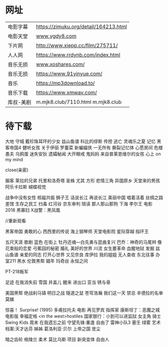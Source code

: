 # 网址


|  |  |
|:---|:---|
| 电影字幕  | https://zimuku.org/detail/164213.html |
| 电影天堂 | www.ygdy8.com |
| 下片网 | http://www.xiepp.cc/film/275711/ |
| 人人网 | https://www.rrdynb.com/index.html |
| 音乐无损 | www.xoshares.com/ |
| 音乐无损 | https://www.91yinyue.com/ |
| 音乐 | https://mp3download.to/ |
| 音乐下载 | https://www.xmwav.com/ |
| 库叔-美剧 | m.mjk8.club/7110.html m.mjk8.club  |  

# 待下载

大地
守城
戴珍珠耳环的少女
兹山鱼谱
科比的缪斯
传控
逃亡
灵魂乐之夏
记忆
黑客帝国4
健听女孩
关于伊丽
罗蕾菜
新蝙蝠侠
一无所有
撕裂记忆体
心愿房间
危楼愚夫
乌鸦蛋
迷失安狄
遗孀秘闻
大开眼戒
鬼妈妈
来自普莱恩维尔的女孩
心上 on my mind

close\(亲密\)

掮客
莱拉的兄弟
托里和洛奇塔
圣蛛
尤其
方形
悲情三角
异国原乡
天堂来的男孩
阿乐卡拉斯
蝴蝶视觉

战争中没有女性
核磁共振
狮子王
话说长江
再说长江
美丽中国
唱着活着
丝绸之路
差馆
生存之民工
扫毒
红河谷
京东审判
陪读
那人那山那狗
下海
李尔王 电影 2018
黑寡妇
X战警：黑凤凰



//重新观看

黑客帝国 勇敢的心 西西里的传说 海上钢琴师 天堂电影院 星际穿越 指环王

五尺天涯
歌剧
蓝色
在街上
牡丹还魂—白先勇与昆曲复兴
巴乔：神奇的马尾辫
像花束般的恋爱
弓蕉园的秘密
婚礼
美好的世界
川流
女生要革命
血腥地狱
发掘
兹山鱼谱
亲爱的同志
打开心世界
又见奈良
库伊拉
我的姐姐
无人查收
东北往事
办室211
黑水
伦敦黑帮
娼年
玛奇丝
永恒之间

PT\-218叛军

足迹
在我消失前
雪国
井盖儿
醒来
进出口
亚当
锈与骨

美国黑帮 
绝战刹马镇 
明日之战 
隧道之鼠 
苍穹浩瀚 
我们这一天 
禁忌 
辛德拉的名单
莫娣



惊喜！ Surprise\! \(1995\)
多甫拉托夫 电影
再见罗宾
指挥家
康斯坦丁：恶魔之城 电影版
幸福定格
\<in the west\>hostiles
国家银行：小到可以进监狱
女主角
骑士
Swing Kids
周末
在我遗忘之前
守望先锋:重逢
自由了
雷神小队3
塞壬
绿雾
艺术档案:天才达芬
姊姊
葛洛利亚·贝尔
上帝之国
昱尘


暗之齿轮
格陵兰
柔术
莫比乌斯
项目
新突变体
自由人
